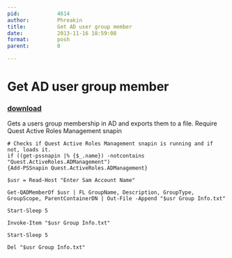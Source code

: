 ```yaml
---
pid:            4614
author:         Phreakin
title:          Get AD user group member
date:           2013-11-16 18:59:08
format:         posh
parent:         0

---
```


# Get AD user group member

### [download](//scripts/4614.ps1)

Gets a users group membership in AD and exports them to a file. Require Quest Active Roles Management snapin

```posh
# Checks if Quest Active Roles Management snapin is running and if not, loads it. 
if ((get-pssnapin |% {$_.name}) -notcontains "Quest.ActiveRoles.ADManagement")
{Add-PSSnapin Quest.ActiveRoles.ADManagement}

$usr = Read-Host "Enter Sam Account Name"

Get-QADMemberOf $usr | FL GroupName, Description, GroupType, GroupScope, ParentContainerDN | Out-File -Append "$usr Group Info.txt"

Start-Sleep 5

Invoke-Item "$usr Group Info.txt"

Start-Sleep 5

Del "$usr Group Info.txt"
```
